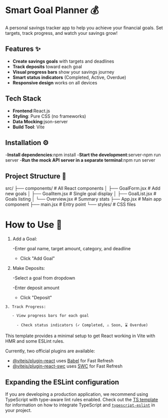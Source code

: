 # Smart Goal Planner 💰

A personal savings tracker app to help you achieve your financial goals. Set targets, track progress, and watch your savings grow!

## Features ✨

- **Create savings goals** with targets and deadlines
- **Track deposits** toward each goal
- **Visual progress bars** show your savings journey
- **Smart status indicators** (Completed, Active, Overdue)
- **Responsive design** works on all devices

## Tech Stack
- **Frontend**:React.js
- **Styling**: Pure CSS (no frameworks)
- **Data Mocking**:json-server
- **Build Tool**: Vite

## Installation ⚙️
-**Install dependencies**:npm install
-**Start the development**:server-npm run server
-**Run the mock API server in a separate terminal**:npm run server

## Project Structure 📂
src/
├── components/       # All React components
│   ├── GoalForm.jsx  # Add new goals
│   ├── GoalItem.jsx  # Single goal display
│   ├── GoalList.jsx  # Goals listing
│   └── Overview.jsx  # Summary stats
├── App.jsx           # Main app component
├── main.jsx          # Entry point
└── styles/           # CSS files


# How to Use 🚀

   1. Add a Goal:

        -Enter goal name, target amount, category, and deadline

       - Click "Add Goal"

   2. Make Deposits:

        -Select a goal from dropdown

        -Enter deposit amount

       - Click "Deposit"

    3. Track Progress:

       - View progress bars for each goal

         - Check status indicators (✓ Completed, ⚠️ Soon, ⌛ Overdue)



This template provides a minimal setup to get React working in Vite with HMR and some ESLint rules.

Currently, two official plugins are available:

- [@vitejs/plugin-react](https://github.com/vitejs/vite-plugin-react/blob/main/packages/plugin-react) uses [Babel](https://babeljs.io/) for Fast Refresh
- [@vitejs/plugin-react-swc](https://github.com/vitejs/vite-plugin-react/blob/main/packages/plugin-react-swc) uses [SWC](https://swc.rs/) for Fast Refresh

## Expanding the ESLint configuration

If you are developing a production application, we recommend using TypeScript with type-aware lint rules enabled. Check out the [TS template](https://github.com/vitejs/vite/tree/main/packages/create-vite/template-react-ts) for information on how to integrate TypeScript and [`typescript-eslint`](https://typescript-eslint.io) in your project.
